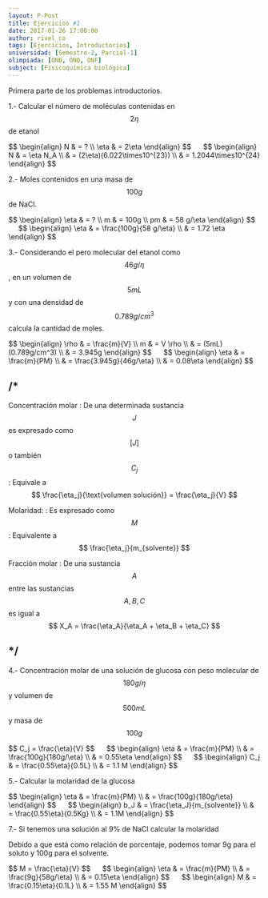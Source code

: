 ```yaml
---
layout: P-Post
title: Ejercicios #1
date: 2017-01-26 17:00:00
author: rivel_co
tags: [Ejercicios, Introductorios]
universidad: [Semestre-2, Parcial-1]
olimpiada: [ONB, ONQ, ONF]
subject: [Fisicoquímica biológica]
---
```


Primera parte de los problemas introductorios.

1.- Calcular el número de moléculas contenidas en $$ 2\eta $$ de etanol

<div class="TProcedimiento" markdown="span">
$$ \begin{align} N & = ? \\ \eta & = 2\eta \end{align} $$
&nbsp;&nbsp;&nbsp;&nbsp;
$$ \begin{align} N & = \eta N_A \\  & = (2\eta)(6.022\times10^{23}) \\ & = 1.2044\times10^{24}  \end{align} $$
</div>

2.- Moles contenidos en una masa de $$ 100g $$ de NaCl.

<div class="TProcedimiento" markdown="span">
    $$ \begin{align} \eta & = ? \\ m & = 100g \\ pm & = 58 g/\eta \end{align} $$
    &nbsp;&nbsp;&nbsp;&nbsp;
    $$ \begin{align} \eta & = \frac{100g}{58 g/\eta} \\ & = 1.72 \eta \end{align} $$ 
</div>

3.- Considerando el pero molecular del etanol como $$ 46 g/\eta $$, en un volumen de $$ 5mL $$ y con una densidad de $$ 0.789 g/cm^3 $$ calcula la cantidad de moles.

<div class="TProcedimiento" markdown="span">
    $$ \begin{align} \rho & = \frac{m}{V} \\ m & = V \rho \\ & = (5mL)(0.789g/cm^3) \\ & = 3.945g \end{align} $$
    &nbsp;&nbsp;&nbsp;&nbsp;
    $$ \begin{align} \eta & = \frac{m}{PM} \\ & = \frac{3.945g}{46g/\eta} \\ & = 0.08\eta \end{align} $$
</div>

## /*

Concentración molar
 : De una determinada sustancia $$ J $$ es expresado como $$ [J] $$ o también $$ C_j $$ 
 : Equivale a $$ \frac{\eta_j}{\text{volumen solución}} = \frac{\eta_j}{V} $$

Molaridad:
 : Es expresado como $$ M $$
 : Equivalente a $$ \frac{\eta_j}{m_{solvente}} $$ 

Fracción molar
 : De una sustancia $$ A $$ entre las sustancias $$ A, B, C $$ es igual a $$ X_A = \frac{\eta_A}{\eta_A + \eta_B + \eta_C} $$

## */

4.- Concentración molar de una solución de glucosa con peso molecular de $$ 180g/\eta $$ y volumen de $$ 500mL $$ y masa de $$ 100g $$ 

<div class="TProcedimiento" markdown="span">
    $$ C_j = \frac{\eta}{V} $$
    &nbsp;&nbsp;&nbsp;&nbsp;
    $$ \begin{align} \eta & = \frac{m}{PM} \\ & = \frac{100g}{180g/\eta} \\ & = 0.55\eta \end{align} $$
    &nbsp;&nbsp;&nbsp;&nbsp;
    $$ \begin{align} C_j & = \frac{0.55\eta}{0.5L} \\ & = 1.1 M \end{align} $$
</div>

5.- Calcular la molaridad de la glucosa

<div class="TProcedimiento" markdown="span">
    $$ \begin{align} \eta & = \frac{m}{PM} \\ & = \frac{100g}{180g/\eta} \end{align} $$
    &nbsp;&nbsp;&nbsp;&nbsp;
    $$ \begin{align} b_J & = \frac{\eta_J}{m_{solvente}} \\ & = \frac{0.55\eta}{0.5Kg} \\ & = 1.1M \end{align} $$
</div>

7.- Si tenemos una solución al 9% de NaCl calcular la molaridad

<span>Debido a que está como relación de porcentaje, podemos tomar 9g para el soluto y 100g para el solvente.</span>

<div class="TProcedimiento" markdown="span">
    $$ M = \frac{\eta}{V} $$
    &nbsp;&nbsp;&nbsp;&nbsp;
    $$ \begin{align} \eta & = \frac{m}{PM} \\ & = \frac{9g}{58g/\eta} \\ & = 0.15\eta \end{align} $$
    &nbsp;&nbsp;&nbsp;&nbsp;
    $$ \begin{align} M & = \frac{0.15\eta}{0.1L} \\ & = 1.55 M \end{align} $$
</div>